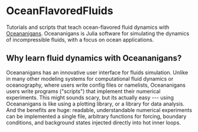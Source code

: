 # OceanFlavoredFluids

Tutorials and scripts that teach ocean-flavored fluid dynamics with [Oceananigans](https://github.com/CliMA/Oceananigans.jl).
Oceananigans is Julia software for simulating the dynamics of incompressible fluids, with a focus on ocean applications.

## Why learn fluid dynamics with Oceananigans?

Oceananigans has an innovative user interface for fluids simulation.
Unlike in many other modeling systems for computational fluid dynamics or oceanography, where users write config files or namelists, Oceananigans users write programs ("scripts") that implement their numerical experiments.
This might sounds scary, but its actually easy --- using Oceananigans is like using a plotting library, or a library for data analysis.
And the benefits are huge: readable, understandable numerical experiments can be implemented a single file, arbitrary functions for forcing, boundary conditions, and background states injected directly into hot inner loops.

